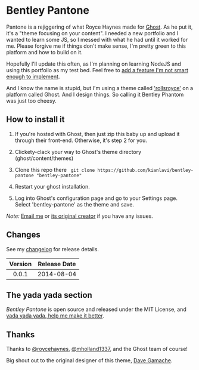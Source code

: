 # Bentley Pantone

Pantone is a rejiggering of what Royce Haynes made for [Ghost](http://ghost.org). As he put it, it's a "theme focusing on your content". I needed a new portfolio and I wanted to learn some JS, so I messed with what he had until it worked for me. Please forgive me if things don't make sense, I'm pretty green to this platform and how to build on it. 

Hopefully I'll update this often, as I'm planning on learning NodeJS and using this portfolio as my test bed. Feel free to [add a feature I'm not smart enough to implement](https://github.com/kianlavi/bentley-pantone/issues?state=open).

And I know the name is stupid, but I'm using a theme called ['rollsroyce'](https://github.com/roycehaynes/rollsroyce) on a platform called Ghost. And I design things. So calling it Bentley Phantom was just too cheesy. 

## How to install it

1. If you're hosted with Ghost, then just zip this baby up and upload it through their front-end. Otherwise, it's step 2 for you. 

2. Clickety-clack your way to Ghost's theme directory (ghost/content/themes)

3. Clone this repo there ``` git clone https://github.com/kianlavi/bentley-pantone "bentley-pantone"```

4. Restart your ghost installation.

5. Log into Ghost's configuration page and go to your Settings page. Select 'bentley-pantone' as the theme and save.

*Note:* [Email me](kianlavi@gmail.com) or [its original creator](roycehaynes@gmail.com)  if you have any issues.

## Changes

See my [changelog](CHANGELOG.md) for release details.

| Version | Release Date |
| :-----: | :----------: |
| 0.0.1 | 2014-08-04 |

## The yada yada section

*Bentley Pantone* is open source and released under the MIT License, and [yada yada yada, help me make it better](CONTRIBUTING.md).

## Thanks

Thanks to [@roycehaynes](http://twitter.com/roycehaynes), [@mholland1337](http://twitter.com/mholland1337), and the Ghost team of course!

Big shout out to the original designer of this theme, [Dave Gamache](http://blog.davegamache.com/articles). 